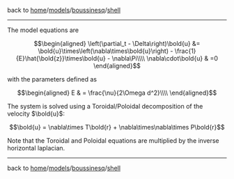 back to [home](home)/[models](models)/[boussinesq](models-boussinesq)/[shell](models-boussinesq-shell)

---

The model equations are
```math
\begin{aligned}
\left(\partial_t - \Delta\right)\bold{u} &= \bold{u}\times\left(\nabla\times\bold{u}\right) - \frac{1}{E}\hat{\bold{z}}\times\bold{u} - \nabla\Pi\\\\
\nabla\cdot\bold{u} & =0
\end{aligned}
```

with the parameters defined as
```math
\begin{aligned}
E & = \frac{\nu}{2\Omega d^2}\\\\
\end{aligned}
```

The system is solved using a Toroidal/Poloidal decomposition of the velocity $`\bold{u}`$:
```math
\bold{u} = \nabla\times T\bold{r} + \nabla\times\nabla\times P\bold{r}
```

Note that the Toroidal and Poloidal equations are multiplied by the inverse horizontal laplacian.

---

back to [home](home)/[models](models)/[boussinesq](models-boussinesq)/[shell](models-boussinesq-shell)
